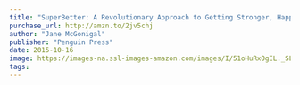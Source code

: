 ```yaml
---
title: "SuperBetter: A Revolutionary Approach to Getting Stronger, Happier, Braver and More Resilient--Powered by the Science of Games"
purchase_url: http://amzn.to/2jv5chj
author: "Jane McGonigal"
publisher: "Penguin Press"
date: 2015-10-16
image: https://images-na.ssl-images-amazon.com/images/I/51oHuRxOgIL._SL75_.jpg
tags:
---
```



